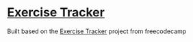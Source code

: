 # [Exercise Tracker](https://www.freecodecamp.org/learn/apis-and-microservices/apis-and-microservices-projects/exercise-tracker)

Built based on the [Exercise Tracker](https://www.freecodecamp.org/learn/apis-and-microservices/apis-and-microservices-projects/exercise-tracker) project from freecodecamp
